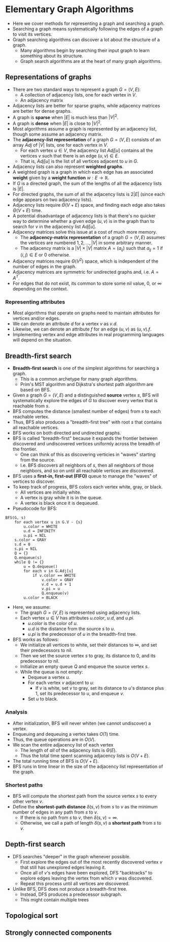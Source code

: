 # Elementary Graph Algorithms
- Here we cover methods for representing a graph and searching a graph.
- Searching a graph means systematically following the edges of a graph to visit its vertices.
- Graph searching algorithms can discover a lot about the structure of a graph.
    - Many algorithms begin by searching their input graph to learn something about its structure.
    - Graph search algorithms are at the heart of many graph algorithms.
## Representations of graphs
- There are two standard ways to represent a graph $G = (V, E)$:
    - A collection of adjacency lists, one for each vertex in $V$.
    - An adjacency matrix
- Adjacency lists are better for sparse graphs, while adjacency matrices are better for dense graphs.
- A graph is **sparse** when $|E|$ is much less than $|V|^2$.
- A graph is **dense** when $|E|$ is close to $|V|^2$.
- Most algorithms assume a graph is represented by an adjacency list, though some assume an adjacency matrix.
- The **adjacency-list representation** of a graph $G = (V, E)$ consists of an array $Adj$ of $|V|$ lists, one for each vertex in $V$.
    - For each vertex $u \in V$, the adjacency list $Adj[u]$ contains all the vertices $v$ such that there is an edge $(u, v) \in E$.
    - That is, $Adj[u]$ is the list of all vertices adjacent to $u$ in $G$.
- Adjacency lists can also represent **weighted graphs**.
- A weighted graph is a graph in which each edge has an associated **weight** given by a **weight function** $w: E \to \mathbb{R}$.
- If $G$ is a directed graph, the sum of the lengths of all the adjacency lists is $|E|$.
- For directed graphs, the sum of all the adjacency lists is $2|E|$ (since each edge appears on two adjacency lists).
- Adjacency lists require $\Theta(V + E)$ space, and finding each edge also takes $\Theta(V + E)$ time.
- A potential disadvantage of adjacency lists is that there's no quicker way to determine whether a given edge $(u, v)$ is in the graph than to search for $v$ in the adjacency list $Adj[u]$.
- Adjacency matrices solve this issue at a cost of much more memory.
    - The **adjacency-matrix representation** of a graph $G = (V, E)$ assumes the vertices are numbered $1, 2, \ldots, |V|$ in some arbitrary manner.
    - The adjacency matrix is a $|V| \times |V|$ matrix $A = (a_{ij})$ such that $a_{ij} = 1$ if $(i, j) \in E$ or $0$ otherwise.
- Adjacency matrices require $\Theta(V^2)$ space, which is independent of the number of edges in the graph.
- Adjacency matrices are symmetric for undirected graphs and, i.e. $A = A^T$.
- For edges that do not exist, its common to store some nil value, $0$, or $\infty$ depending on the context.
### Representing attributes
- Most algorithms that operate on graphs need to maintain attributes for vertices and/or edges.
- We can denote an attribute $d$ for a vertex $v$ as $v.d$.
- Likewise, we can denote an attribute $f$ for an edge $(u, v)$ as $(u, v).f$.
- Implementing vertex and edge attributes in real programming languages will depend on the situation.
## Breadth-first search
- **Breadth-first search** is one of the simplest algorithms for searching a graph.
    - This is a common archetype for many graph algorithms.
    - Prim's MST algorithm and Dijkstra's shortest path algorithm are based on BFS.
- Given a graph $G = (V, E)$ and a distinguished **source** vertex $s$, BFS will systematically explore the edges of $G$ to discover every vertex that is reachable from $s$.
- BFS computes the distance (smallest number of edges) from $s$ to each reachable vertex.
- Thus, BFS also produces a "breadth-first tree" with root $s$ that contains all reachable vertices.
- BFS works on both directed and undirected graphs.
- BFS is called "breadth-first" because it expands the frontier between discovered and undiscovered vertices uniformly across the breadth of the frontier.
    - One can think of this as discovering verticies in "waves" starting from the source.
    - I.e. BFS discovers all neighbors of $s$, then all neighbors of those neighbors, and so on until all reachable vertices are discovered.
- BFS uses a **first-in, first-out (FIFO)** queue to manage the "waves" of vertices to discover.
- To keep track of progress, BFS colors each vertex white, gray, or black.
    - All vertices are initially white.
    - A vertex is gray while it is in the queue.
    - A vertex is black once it is dequeued.
- Pseudocode for BFS:
```pseudo
BFS(G, s)
    for each vertex u in G.V - {s}
        u.color = WHITE
        u.d = INFINITY
        u.pi = NIL
    s.color = GRAY
    s.d = 0
    s.pi = NIL
    Q = {}
    Q.enqueue(s)
    while Q != {}
        u = Q.dequeue()
        for each v in G.Adj[u]
            if v.color == WHITE
                v.color = GRAY
                v.d = u.d + 1
                v.pi = u
                Q.enqueue(v)
        u.color = BLACK
```
- Here, we assume:
    - The graph $G=(V, E)$ is represented using adjacency lists.
    - Each vertex $u \in V$ has attributes $u.color$, $u.d$, and $u.pi$.
        - $u.color$ is the color of $u$.
        - $u.d$ is the distance from the source $s$ to $u$.
        - $u.pi$ is the predecessor of $u$ in the breadth-first tree.
- BFS works as follows:
    - We initialize all vertices to white, set their distances to $\infty$, and set their predecessors to nil.
    - Then we set the source vertex $s$ to gray, its distance to $0$, and its predecessor to nil.
    - Initialize an empty queue $Q$ and enqueue the source vertex $s$.
    - While the queue is not empty:
        - Dequeue a vertex $u$.
        - For each vertex $v$ adjacent to $u$:
            - If $v$ is white, set $v$ to gray, set its distance to $u$'s distance plus $1$, set its predecessor to $u$, and enqueue $v$.
        - Set $u$ to black.
### Analysis
- After initialization, BFS will never whiten (we cannot undiscover) a vertex.
- Enqueuing and dequeuing a vertex takes $O(1)$ time.
- Thus, the queue operations are in $O(V)$.
- We scan the entire adjacency list of each vertex
    - The length of *all* of the adjacency lists is $\Theta(E)$.
    - Thus the total time spent scanning adjacency lists is $O(V + E)$.
- The total running time of BFS is $O(V + E)$.
- BFS runs in time linear in the size of the adjacency list representation of the graph.
### Shortest paths
- BFS will compute the shortest path from the source vertex $s$ to every other vertex $v$.
- Define the **shortest-path distance** $\delta(s, v)$ from $s$ to $v$ as the minimum number of edges in any path from $s$ to $v$.
    - If there is no path from $s$ to $v$, then $\delta(s, v) = \infty$.
    - Otherwise, we call a path of length $\delta(s, v)$ a **shortest path** from $s$ to $v$.
## Depth-first search
- DFS searches "deeper" in the graph whenever possible.
    - First explore the edges out of the most recently discovered vertex $v$ that still has unexplored edges leaving it.
    - Once all of $v$'s edges have been explored, DFS "backtracks" to explore edges leaving the vertex from which $v$ was discovered.
    - Repeat this process until all vertices are discovered.
- Unlike BFS, DFS does not produce a breadth-first tree.
    - Instead, DFS produces a predecessor subgraph.
    - This might contain multiple trees 
## Topological sort
## Strongly connected components